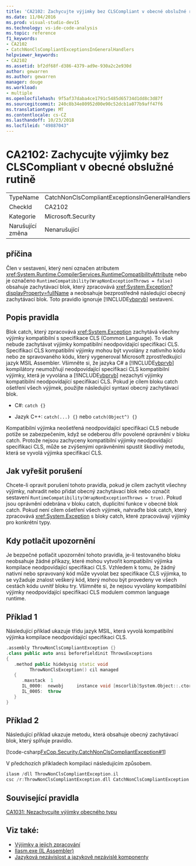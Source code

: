 ```yaml
---
title: 'CA2102: Zachycujte výjimky bez CLSCompliant v obecné obslužné rutině'
ms.date: 11/04/2016
ms.prod: visual-studio-dev15
ms.technology: vs-ide-code-analysis
ms.topic: reference
f1_keywords:
- CA2102
- CatchNonClsCompliantExceptionsInGeneralHandlers
helpviewer_keywords:
- CA2102
ms.assetid: bf2df68f-d386-4379-ad9e-930a2c2e930d
author: gewarren
ms.author: gewarren
manager: douge
ms.workload:
- multiple
ms.openlocfilehash: 9f5af37daba4ce1791c5485d65734d1dd8c3d87f
ms.sourcegitcommit: 240c8b34e80952d00e90c52dcb1a077b9aff47f6
ms.translationtype: MT
ms.contentlocale: cs-CZ
ms.lasthandoff: 10/23/2018
ms.locfileid: "49887043"
---
```

# <a name="ca2102-catch-non-clscompliant-exceptions-in-general-handlers"></a>CA2102: Zachycujte výjimky bez CLSCompliant v obecné obslužné rutině

|||
|-|-|
|TypeName|CatchNonClsCompliantExceptionsInGeneralHandlers|
|CheckId|CA2102|
|Kategorie|Microsoft.Security|
|Narušující změna|Nenarušující|

## <a name="cause"></a>příčina

Člen v sestavení, který není označen atributem <xref:System.Runtime.CompilerServices.RuntimeCompatibilityAttribute> nebo je označeno `RuntimeCompatibility(WrapNonExceptionThrows = false)` obsahuje zachytávací blok, který zpracovává <xref:System.Exception?displayProperty=fullName> a neobsahuje bezprostředně následující obecný zachytávací blok. Toto pravidlo ignoruje [!INCLUDE[vbprvb](../code-quality/includes/vbprvb_md.md)] sestavení.

## <a name="rule-description"></a>Popis pravidla

Blok catch, který zpracovává <xref:System.Exception> zachytává všechny výjimky kompatibilní s specifikace CLS (Common Language). To však nebude zachytávat výjimky kompatibilní neodpovídající specifikaci CLS. Specifikací CLS kompatibilní výjimky mohou být vyvolány z nativního kódu nebo ze spravovaného kódu, který vygeneroval Microsoft zprostředkující jazyk MSIL Assembler. Všimněte si, že jazyka C# a [!INCLUDE[vbprvb](../code-quality/includes/vbprvb_md.md)] kompilátory neumožňují neodpovídající specifikaci CLS kompatibilní výjimky, která je vyvolána a [!INCLUDE[vbprvb](../code-quality/includes/vbprvb_md.md)] nezachytí výjimky kompatibilní neodpovídající specifikaci CLS. Pokud je cílem bloku catch ošetření všech výjimek, použijte následující syntaxi obecný zachytávací blok.

- C#: `catch {}`

- Jazyk C++: `catch(...) {}` nebo `catch(Object^) {}`

Kompatibilní výjimka neošetřená neodpovídající specifikaci CLS nebude potíže se zabezpečením, když se odeberou dřív povolené oprávnění v bloku catch. Protože nejsou zachyceny kompatibilní výjimky neodpovídající specifikaci CLS, může se zvýšenými oprávněními spustit škodlivý metodu, která se vyvolá výjimka specifikací CLS.

## <a name="how-to-fix-violations"></a>Jak vyřešit porušení

Chcete-li opravit porušení tohoto pravidla, pokud je cílem zachytit všechny výjimky, nahradit nebo přidat obecný zachytávací blok nebo označit sestavení `RuntimeCompatibility(WrapNonExceptionThrows = true)`. Pokud jsou oprávnění odebrána v bloku catch, duplicitní funkce v obecné blok catch. Pokud není cílem ošetření všech výjimek, nahraďte blok catch, který zpracovává <xref:System.Exception> s bloky catch, které zpracovávají výjimky pro konkrétní typy.

## <a name="when-to-suppress-warnings"></a>Kdy potlačit upozornění

Je bezpečné potlačit upozornění tohoto pravidla, je-li testovaného bloku neobsahuje žádné příkazy, které mohou vytvořit kompatibilní výjimka kompilace neodpovídající specifikaci CLS. Vzhledem k tomu, že žádný nativní nebo spravovaný kód může vyvolat bez specifikace CLS výjimka, to se vyžaduje znalost veškerý kód, který mohou být provedeny ve všech cestách kódu uvnitř bloku try. Všimněte si, že nejsou vyvolány kompatibilní výjimky neodpovídající specifikaci CLS modulem common language runtime.

## <a name="example-1"></a>Příklad 1

Následující příklad ukazuje třídu jazyk MSIL, která vyvolá kompatibilní výjimka kompilace neodpovídající specifikaci CLS.

```cpp
.assembly ThrowNonClsCompliantException {}
.class public auto ansi beforefieldinit ThrowsExceptions
{
   .method public hidebysig static void
         ThrowNonClsException() cil managed
   {
      .maxstack  1
      IL_0000:  newobj     instance void [mscorlib]System.Object::.ctor()
      IL_0005:  throw
   }
}
```

## <a name="example-2"></a>Příklad 2

Následující příklad ukazuje metodu, která obsahuje obecný zachytávací blok, který splňuje pravidlo.

[!code-csharp[FxCop.Security.CatchNonClsCompliantException#1](../code-quality/codesnippet/CSharp/ca2102-catch-non-clscompliant-exceptions-in-general-handlers_1.cs)]

V předchozích příkladech kompilaci následujícím způsobem.

```cpp
ilasm /dll ThrowNonClsCompliantException.il
csc /r:ThrowNonClsCompliantException.dll CatchNonClsCompliantException.cs
```

## <a name="related-rules"></a>Související pravidla

[CA1031: Nezachycujte výjimky obecného typu](../code-quality/ca1031-do-not-catch-general-exception-types.md)

## <a name="see-also"></a>Viz také:

- [Výjimky a jejich zpracování](/dotnet/csharp/programming-guide/exceptions/exceptions-and-exception-handling)
- [Ilasm.exe (IL Assembler)](/dotnet/framework/tools/ilasm-exe-il-assembler)
- [Jazyková nezávislost a jazykově nezávislé komponenty](/dotnet/standard/language-independence-and-language-independent-components)